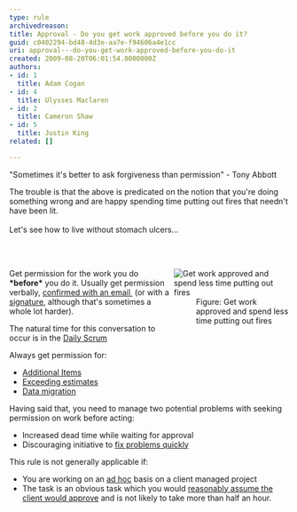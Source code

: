 ```yaml
---
type: rule
archivedreason: 
title: Approval - Do you get work approved before you do it?
guid: c0402294-bd48-4d3e-aa7e-f94606a4e1cc
uri: approval---do-you-get-work-approved-before-you-do-it
created: 2009-08-20T06:01:54.0000000Z
authors:
- id: 1
  title: Adam Cogan
- id: 4
  title: Ulysses Maclaren
- id: 2
  title: Cameron Shaw
- id: 5
  title: Justin King
related: []

---
```



<p>&quot;Sometimes it's better to ask forgiveness than permission&quot; - Tony Abbott</p>
<p>The trouble is that the above is predicated on the notion that you're doing something wrong and are happy spending time putting out fires that needn't have been lit.<br>&#160;<br>Let's see how to&#160;live without stomach ulcers... </p>
<br><excerpt class='endintro'></excerpt><br>
<dl class="image" style="width&#58;207px;float&#58;right;clear&#58;right;"><dt><img alt="Get work approved and spend less time putting out fires" src="/Management/RulesToHappyClients/PublishingImages/SuccessfulProjects_PuttingOutFires.jpg" /> </dt>
<dd>Figure&#58; Get work approved and spend less time putting out fires </dd></dl>
<p>Get permission for the work you do <strong>*before*</strong> you do it. Usually get permission verbally, <a href="/Communication/RulesToBetterEmail/Pages/EmailToMyself.aspx">confirmed with an email&#160;</a> (or with a <a href="/Communication/RulesToBetterEmail/Pages/UseEmailSignatures.aspx" shape="rect">signature</a>, although that's sometimes a whole lot harder). </p>
<p>The natural time for this conversation to occur is in the <a href="/Management/RulesToSuccessfulProjects/Pages/DailyStandUpScrum.aspx">Daily Scrum</a></p>
<p>Always get permission for&#58; </p>
<ul><li><a href="/Management/RulesToHappyClients/Pages/DoYouGetApprovalForAdditionalItemsAndWhenEstimatesWillBeExceeded.aspx" shape="rect">Additional Items</a> </li>
<li><a href="/Management/RulesToHappyClients/Pages/DoYouGetApprovalForAdditionalItemsAndWhenEstimatesWillBeExceeded.aspx" shape="rect">Exceeding estimates</a> </li>
<li><a href="/Management/RulesToSuccessfulProjects/Pages/PerformMigrationProceduresWithAnApprovedReleasePlan.aspx" shape="rect">Data migration</a> </li></ul>
<p>Having said that, you need to manage two potential problems with seeking permission on work before acting&#58; </p>
<ul><li>Increased dead time while waiting for approval </li>
<li>Discouraging initiative to <a href="http&#58;//www.ssw.com.au/ssw/Standards/Rules/RulesToBeingSoftwareConsultantsDealingWithClients.aspx#FixProblemsFast" shape="rect">fix problems&#160;quickly</a></li></ul>
<p>This rule is not generally applicable if&#58; </p>
<ul><li>You are working on an <a href="/Management/RulesToBeingSoftwareConsultants-DealingWithClients/Pages/Ad-hocWorkAndProjectManagedWork.aspx" shape="rect">ad hoc</a> basis on a&#160;client managed project </li>
<li>The task is an obvious task which you would <a href="/Communication/RulesToBetterEmail/Pages/AssumeNecessaryTasks.aspx" shape="rect">reasonably assume the client would approve</a> and is not likely to take more than half an hour. </li></ul>


